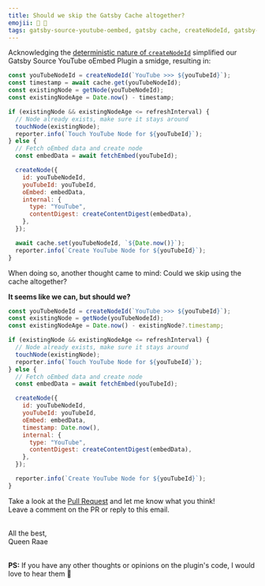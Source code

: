 ```yaml
---
title: Should we skip the Gatsby Cache altogether?
emojii: 🛑 🔄
tags: gatsby-source-youtube-oembed, gatsby cache, createNodeId, gatsby-node.js
---
```


Acknowledging the [deterministic nature of `createNodeId`](/posts/2022-03-30-deterministic/) simplified our Gatsby Source YouTube oEmbed Plugin a smidge, resulting in:

```js
const youTubeNodeId = createNodeId(`YouTube >>> ${youTubeId}`);
const timestamp = await cache.get(youTubeNodeId);
const existingNode = getNode(youTubeNodeId);
const existingNodeAge = Date.now() - timestamp;

if (existingNode && existingNodeAge <= refreshInterval) {
  // Node already exists, make sure it stays around
  touchNode(existingNode);
  reporter.info(`Touch YouTube Node for ${youTubeId}`);
} else {
  // Fetch oEmbed data and create node
  const embedData = await fetchEmbed(youTubeId);

  createNode({
    id: youTubeNodeId,
    youTubeId: youTubeId,
    oEmbed: embedData,
    internal: {
      type: "YouTube",
      contentDigest: createContentDigest(embedData),
    },
  });

  await cache.set(youTubeNodeId, `${Date.now()}`);
  reporter.info(`Create YouTube Node for ${youTubeId}`);
}
```

When doing so, another thought came to mind: Could we skip using the cache altogether?

**It seems like we can, but should we?**

```js
const youTubeNodeId = createNodeId(`YouTube >>> ${youTubeId}`);
const existingNode = getNode(youTubeNodeId);
const existingNodeAge = Date.now() - existingNode?.timestamp;

if (existingNode && existingNodeAge <= refreshInterval) {
  // Node already exists, make sure it stays around
  touchNode(existingNode);
  reporter.info(`Touch YouTube Node for ${youTubeId}`);
} else {
  // Fetch oEmbed data and create node
  const embedData = await fetchEmbed(youTubeId);

  createNode({
    id: youTubeNodeId,
    youTubeId: youTubeId,
    oEmbed: embedData,
    timestamp: Date.now(),
    internal: {
      type: "YouTube",
      contentDigest: createContentDigest(embedData),
    },
  });

  reporter.info(`Create YouTube Node for ${youTubeId}`);
}
```

Take a look at the [Pull Request](https://github.com/queen-raae/gatsby-source-youtube-oembed/pull/9/files) and let me know what you think!  
Leave a comment on the PR or reply to this email.

&nbsp;  
All the best,  
Queen Raae

&nbsp;  
**PS:** If you have any other thoughts or opinions on the plugin's code, I would love to hear them 🤩
